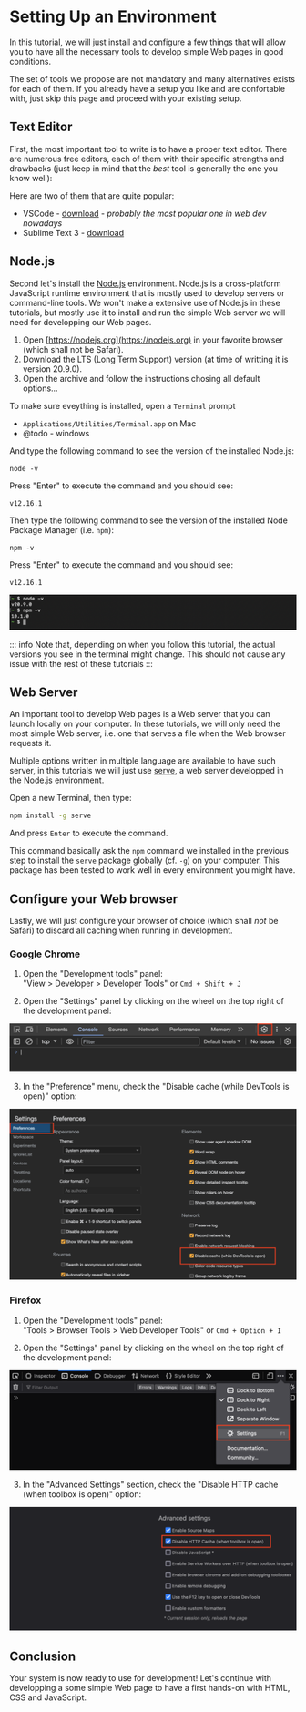 # Setting Up an Environment

In this tutorial, we will just install and configure a few things that will allow you to have all the necessary tools to develop simple Web pages in good conditions.

The set of tools we propose are not mandatory and many alternatives exists for each of them. If you already have a setup you like and are confortable with, just skip this page and proceed with your existing setup.

## Text Editor

First, the most important tool to write is to have a proper text editor. There are numerous free editors, each of them with their specific strengths and drawbacks (just keep in mind that the _best_ tool is generally the one you know well):

Here are two of them that are quite popular:

- VSCode - [download](https://code.visualstudio.com/) - _probably the most popular one in web dev nowadays_
- Sublime Text 3 - [download](https://sublimetext.com/3)

## Node.js

Second let's install the [Node.js](https://nodejs.org/) environment. Node.js is a cross-platform JavaScript runtime environment that is mostly used to develop servers or command-line tools. We won't make a extensive use of Node.js in these tutorials, but mostly use it to install and run the simple Web server we will need for developping our Web pages.

1. Open [https://nodejs.org](https://nodejs.org) in your favorite browser (which shall not be Safari).
2. Download the LTS (Long Term Support) version (at time of writting it is version 20.9.0).
3. Open the archive and follow the instructions chosing all default options...

To make sure eveything is installed, open a `Terminal` prompt
-  `Applications/Utilities/Terminal.app` on Mac
-  @todo - windows

And type the following command to see the version of the installed Node.js:

```
node -v
```

Press "Enter" to execute the command and you should see:

```
v12.16.1
```

Then type the following command to see the version of the installed Node Package Manager (i.e. `npm`):

```
npm -v
```

Press "Enter" to execute the command and you should see:

```
v12.16.1
```

![node-check](../assets/setting-up-environment/node-check.png)

::: info
Note that, depending on when you follow this tutorial, the actual versions you see in the terminal might change. This should not cause any issue with the rest of these tutorials
:::

## Web Server

An important tool to develop Web pages is a Web server that you can launch locally on your computer. In these tutorials, we will only need the most simple Web server, i.e. one that serves a file when the Web browser requests it.

Multiple options written in multiple language are available to have such server, in this tutorials we will just use [serve](https://www.npmjs.com/package/serve), a web server developped in the [Node.js](https://nodejs.org/) environment.

Open a new Terminal, then type:

```sh
npm install -g serve
```

And press `Enter` to execute the command.

This command basically ask the `npm` command we installed in the previous step to install the `serve` package globally (cf. `-g`) on your computer. This package has been tested to work well in every environment you might have.

## Configure your Web browser

Lastly, we will just configure your browser of choice (which shall _not_ be Safari) to discard all caching when running in development.

### Google Chrome

1. Open the "Development tools" panel:  
"View > Developer > Developer Tools" or `Cmd + Shift + J`

2. Open the "Settings" panel by clicking on the wheel on the top right of the development panel:

![chrome-2](../assets/setting-up-environment/chrome-1.png)

3. In the "Preference" menu, check the "Disable cache (while DevTools is open)" option:

![chrome-2](../assets/setting-up-environment/chrome-2.png)

### Firefox

1. Open the "Development tools" panel:  
"Tools > Browser Tools > Web Developer Tools" or `Cmd + Option + I`

2. Open the "Settings" panel by clicking on the wheel on the top right of the development panel:

![firefox-1](../assets/setting-up-environment/firefox-1.png)

3. In the "Advanced Settings" section, check the "Disable HTTP cache (when toolbox is open)" option:

![firefox-2](../assets/setting-up-environment/firefox-2.png)


## Conclusion

Your system is now ready to use for development! Let's continue with developping a some simple Web page to have a first hands-on with HTML, CSS and JavaScript.

